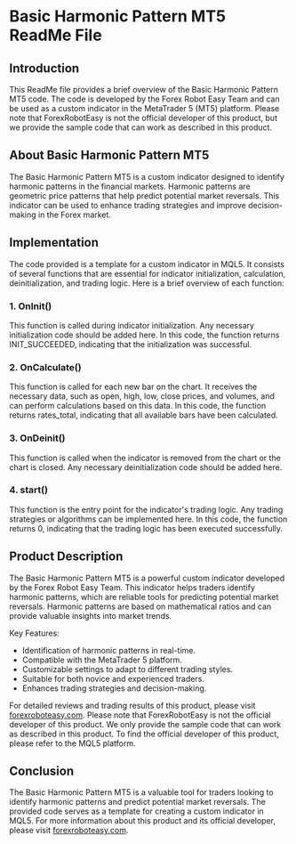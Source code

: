 # Basic Harmonic Pattern MT5 ReadMe File

## Introduction
This ReadMe file provides a brief overview of the Basic Harmonic Pattern MT5 code. The code is developed by the Forex Robot Easy Team and can be used as a custom indicator in the MetaTrader 5 (MT5) platform. Please note that ForexRobotEasy is not the official developer of this product, but we provide the sample code that can work as described in this product.

## About Basic Harmonic Pattern MT5
The Basic Harmonic Pattern MT5 is a custom indicator designed to identify harmonic patterns in the financial markets. Harmonic patterns are geometric price patterns that help predict potential market reversals. This indicator can be used to enhance trading strategies and improve decision-making in the Forex market.

## Implementation
The code provided is a template for a custom indicator in MQL5. It consists of several functions that are essential for indicator initialization, calculation, deinitialization, and trading logic. Here is a brief overview of each function:

### 1. OnInit()
This function is called during indicator initialization. Any necessary initialization code should be added here. In this code, the function returns INIT_SUCCEEDED, indicating that the initialization was successful.

### 2. OnCalculate()
This function is called for each new bar on the chart. It receives the necessary data, such as open, high, low, close prices, and volumes, and can perform calculations based on this data. In this code, the function returns rates_total, indicating that all available bars have been calculated.

### 3. OnDeinit()
This function is called when the indicator is removed from the chart or the chart is closed. Any necessary deinitialization code should be added here.

### 4. start()
This function is the entry point for the indicator's trading logic. Any trading strategies or algorithms can be implemented here. In this code, the function returns 0, indicating that the trading logic has been executed successfully.

## Product Description
The Basic Harmonic Pattern MT5 is a powerful custom indicator developed by the Forex Robot Easy Team. This indicator helps traders identify harmonic patterns, which are reliable tools for predicting potential market reversals. Harmonic patterns are based on mathematical ratios and can provide valuable insights into market trends.

Key Features:
- Identification of harmonic patterns in real-time.
- Compatible with the MetaTrader 5 platform.
- Customizable settings to adapt to different trading styles.
- Suitable for both novice and experienced traders.
- Enhances trading strategies and decision-making.

For detailed reviews and trading results of this product, please visit [forexroboteasy.com](https://forexroboteasy.com/forex-robot-review/basic-harmonic-pattern-mt5-review-predicting-market-reversals/). Please note that ForexRobotEasy is not the official developer of this product. We only provide the sample code that can work as described in this product. To find the official developer of this product, please refer to the MQL5 platform.

## Conclusion
The Basic Harmonic Pattern MT5 is a valuable tool for traders looking to identify harmonic patterns and predict potential market reversals. The provided code serves as a template for creating a custom indicator in MQL5. For more information about this product and its official developer, please visit [forexroboteasy.com](https://forexroboteasy.com/forex-robot-review/basic-harmonic-pattern-mt5-review-predicting-market-reversals/).
